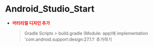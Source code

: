 # Android_Studio_Start

* **<font color="red">머터리얼 디자인 추가</font>** 
  > Gradle Scripts > build.gradle (Module: app)에 implementation 'com.android.support:design:27.1.1' 추가하기
